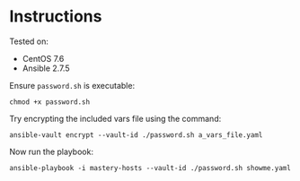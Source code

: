 # Instructions

Tested on:
- CentOS 7.6
- Ansible 2.7.5

Ensure `password.sh` is executable:

    chmod +x password.sh

Try encrypting the included vars file using the command:

    ansible-vault encrypt --vault-id ./password.sh a_vars_file.yaml

Now run the playbook:

    ansible-playbook -i mastery-hosts --vault-id ./password.sh showme.yaml

